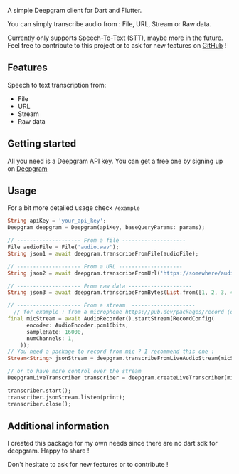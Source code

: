 <!-- 
This README describes the package. If you publish this package to pub.dev,
this README's contents appear on the landing page for your package.

For information about how to write a good package README, see the guide for
[writing package pages](https://dart.dev/guides/libraries/writing-package-pages). 

For general information about developing packages, see the Dart guide for
[creating packages](https://dart.dev/guides/libraries/create-library-packages)
and the Flutter guide for
[developing packages and plugins](https://flutter.dev/developing-packages). 

commands :

dart doc
dart format .
flutter pub publish --dry-run
-->

A simple Deepgram client for Dart and Flutter.  

You can simply transcribe audio from : File, URL, Stream or Raw data.

Currently only supports Speech-To-Text (STT), maybe more in the future. 
Feel free to contribute to this project or to ask for new features on [GitHub](https://github.com/tempo-riz/deepgram_speech_to_text) !


## Features

Speech to text transcription from:
- File
- URL
- Stream
- Raw data

## Getting started

All you need is a Deepgram API key. You can get a free one by signing up on [Deepgram](https://www.deepgram.com/)

## Usage
For a bit more detailed usage check `/example`

```dart
String apiKey = 'your_api_key';
Deepgram deepgram = Deepgram(apiKey, baseQueryParams: params);

// -------------------- From a file --------------------
File audioFile = File('audio.wav');
String json1 = await deepgram.transcribeFromFile(audioFile);

// -------------------- From a URL --------------------
String json2 = await deepgram.transcribeFromUrl('https://somewhere/audio.wav');

// -------------------- From raw data --------------------
String json3 = await deepgram.transcribeFromBytes(List.from([1, 2, 3, 4, 5]));

// -------------------- From a stream  --------------------
  // for example : from a microphone https://pub.dev/packages/record (other packages would work too as long as they provide a stream)
final micStream = await AudioRecorder().startStream(RecordConfig(
      encoder: AudioEncoder.pcm16bits,
      sampleRate: 16000,
      numChannels: 1,
    ));
// You need a package to record from mic ? I recommend this one : 
Stream<String> jsonStream = deepgram.transcribeFromLiveAudioStream(micStream);

// or to have more control over the stream
DeepgramLiveTranscriber transcriber = deepgram.createLiveTranscriber(micStream);

transcriber.start();
transcriber.jsonStream.listen(print);
transcriber.close();
```


## Additional information

I created this package for my own needs since there are no dart sdk for deepgram. Happy to share !

Don't hesitate to ask for new features or to contribute !
